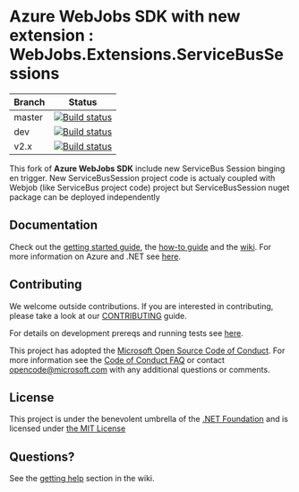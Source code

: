 ﻿Azure WebJobs SDK with new extension : WebJobs.Extensions.ServiceBusSessions
===

|Branch|Status|
|---|:---:|
|master|[![Build status](https://ci.appveyor.com/api/projects/status/3qmk6ukn942q220j/branch/master?svg=true)](https://ci.appveyor.com/project/appsvc/azure-webjobs-sdk-rqm4t/branch/master)|
|dev|[![Build status](https://ci.appveyor.com/api/projects/status/3qmk6ukn942q220j/branch/dev?svg=true)](https://ci.appveyor.com/project/appsvc/azure-webjobs-sdk-rqm4t/branch/dev)|
|v2.x|[![Build status](https://ci.appveyor.com/api/projects/status/3qmk6ukn942q220j/branch/v2.x?svg=true)](https://ci.appveyor.com/project/appsvc/azure-webjobs-sdk-rqm4t/branch/v2.x)|


This fork of **Azure WebJobs SDK** include new ServiceBus Session binging en trigger.
New ServiceBusSession project code is actualy coupled with Webjob (like ServiceBus project code) project but ServiceBusSession nuget package can be deployed independently 


## Documentation

Check out the [getting started guide](https://docs.microsoft.com/en-us/azure/app-service/webjobs-sdk-get-started), the [how-to guide](https://docs.microsoft.com/en-us/azure/app-service/webjobs-sdk-how-to) and the [wiki](https://github.com/Azure/azure-webjobs-sdk/wiki). For more information on Azure and .NET see [here](https://docs.microsoft.com/en-us/dotnet/azure/?view=azure-dotnet).

## Contributing

We welcome outside contributions. If you are interested in contributing, please take a look at our [CONTRIBUTING](./CONTRIBUTING.md) guide.

For details on development prereqs and running tests see [here](https://github.com/Azure/azure-webjobs-sdk/wiki/Development).

This project has adopted the [Microsoft Open Source Code of Conduct](https://opensource.microsoft.com/codeofconduct/). For more information see the [Code of Conduct FAQ](https://opensource.microsoft.com/codeofconduct/faq/) or contact [opencode@microsoft.com](mailto:opencode@microsoft.com) with any additional questions or comments.

## License

This project is under the benevolent umbrella of the [.NET Foundation](http://www.dotnetfoundation.org/) and is licensed under [the MIT License](https://github.com/Azure/azure-webjobs-sdk/blob/master/LICENSE.txt)

## Questions?

See the [getting help](https://github.com/Azure/azure-webjobs-sdk/wiki#getting-help) section in the wiki.
